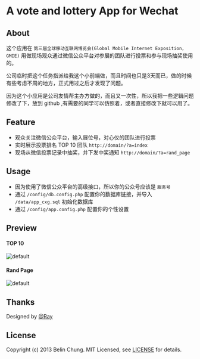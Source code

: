 A vote and lottery App for Wechat
=============

## About

这个应用在 ``第三届全球移动互联网博览会(Global Mobile Internet Exposition，GMIE)`` 用做现场观众通过微信公众平台对参展的团队进行投票和参与现场抽奖使用的。

公司临时把这个任务指派给我这个小前端做，而且时间也只是3天而已，做的时候有些考虑不周的地方，正式用过之后才发现了问题。

因为这个小应用是公司友情帮主办方做的，而且又一次性，所以我把一些逻辑问题修改了下，放到 github ,有需要的同学可以仿照着，或者直接修改下就可以用了。

## Feature

*  观众关注微信公众平台，输入展位号，对心仪的团队进行投票
*  实时展示投票排名 TOP 10 团队 ``http://domain/?a=index``
*  现场从微信投票记录中抽奖，并下发中奖通知 ``http://domain/?a=rand_page``

## Usage

*  因为使用了微信公众平台的高级接口，所以你的公众号应该是 ``服务号``
*  通过 ``/config/db.config.php`` 配置你的数据库链接，并导入 ``/data/app_cxg.sql`` 初始化数据库
*  通过 ``/config/app.config.php`` 配置你的个性设置

## Preview

#### TOP 10

![default](http://dearb.u.qiniudn.com/20131216162419.png)


#### Rand Page

![default](http://dearb.u.qiniudn.com/20131216162541.png)

## Thanks

Designed by [@Ray]

## License

Copyright (c) 2013 Belin Chung. MIT Licensed, see [LICENSE] for details.

[LICENSE]: https://github.com/BelinChung/voting4wechat/blob/master/LICENSE.md
[@Ray]: http://rayps.com/
